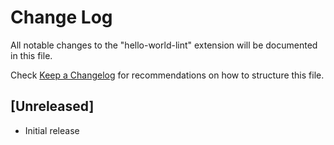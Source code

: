 # Change Log

All notable changes to the "hello-world-lint" extension will be documented in this file.

Check [Keep a Changelog](http://keepachangelog.com/) for recommendations on how to structure this file.

## [Unreleased]

- Initial release